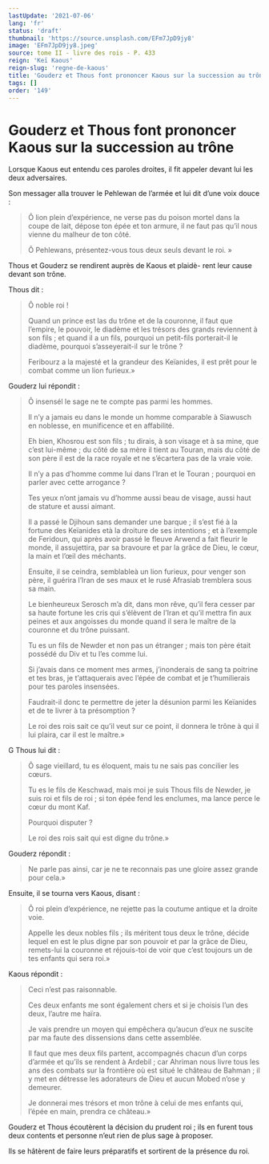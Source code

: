 ```yaml
---
lastUpdate: '2021-07-06'
lang: 'fr'
status: 'draft'
thumbnail: 'https://source.unsplash.com/EFm7JpD9jy8'
image: 'EFm7JpD9jy8.jpeg'
source: tome II - livre des rois - P. 433
reign: 'Keï Kaous'
reign-slug: 'regne-de-kaous'
title: 'Gouderz et Thous font prononcer Kaous sur la succession au trône | Le Livre des Rois | Shâhnâmeh'
tags: []
order: '149'
---
```


# Gouderz et Thous font prononcer Kaous sur la succession au trône

Lorsque Kaous eut entendu ces paroles droites, il fit appeler devant lui les deux adversaires.

Son messager alla trouver le Pehlewan de l’armée et lui dit d’une voix douce :

> Ô lion plein d’expérience, ne verse pas du poison mortel dans la coupe de lait, dépose ton épée et ton armure, il ne faut pas qu’il nous vienne du malheur de ton côté.
>
> Ô Pehlewans, présentez-vous tous deux seuls devant le roi. »

Thous et Gouderz se rendirent auprès de Kaous et plaidè-
rent leur cause devant son trône.

Thous dit :

> Ô noble roi !
>
> Quand un prince est las du trône et de la couronne, il faut que l’empire, le pouvoir, le diadème et les trésors des grands reviennent à son fils ; et quand il a un fils, pourquoi un petit-fils porterait-il le diadème, pourquoi s’asseyerait-il sur le trône ?
>
> Feribourz a la majesté et la grandeur des Keïanides, il est prêt pour le combat comme un lion furieux.»

Gouderz lui répondit :

> Ô insensél le sage ne te compte pas parmi les hommes.
>
> Il n’y a jamais eu dans le monde un homme comparable à Siawusch en noblesse, en munificence et en affabilité.
>
> Eh bien, Khosrou est son fils ; tu dirais, à son visage et à sa mine, que c’est lui-même ; du côté de sa mère il tient au Touran, mais du côté de son père il est de la race royale et ne s’écartera pas de la vraie voie.
>
> Il n’y a pas d’homme comme lui dans l’Iran et le Touran ; pourquoi en parler avec cette arrogance ?
>
> Tes yeux n’ont jamais vu d’homme aussi beau de visage, aussi haut de stature et aussi aimant.
>
> Il a passé le Djihoun sans demander une barque ; il s’est fié à la fortune des Keïanides età la droiture de ses intentions ; et à l’exemple de Feridoun, qui après avoir passé le fleuve Arwend a fait fleurir le monde, il assujettira, par sa bravoure et par la grâce de Dieu, le cœur, la main et l’œil des méchants.
>
> Ensuite, il se ceindra, semblableà un lion furieux, pour venger son père, il guérira l’Iran de ses maux et le rusé Afrasiab tremblera sous sa main.
>
> Le bienheureux Serosch m’a dit, dans mon rêve, qu’il fera cesser par sa haute fortune les cris qui s’élèvent de l’Iran et qu’il mettra fin aux peines et aux angoisses du monde quand il sera le maître de la couronne et du trône puissant.
>
> Tu es un fils de Newder et non pas un étranger ; mais ton père était possédé du Div et tu l’es comme lui.
>
> Si j’avais dans ce moment mes armes, j’inonderais de sang ta poitrine et tes bras, je t’attaquerais avec l’épée de combat et je t’humilierais pour tes paroles insensées.
>
> Faudrait-il donc te permettre de jeter la désunion parmi les Keïanides et de te livrer à ta présomption ?
>
> Le roi des rois sait ce qu’il veut sur ce point, il donnera le trône à qui il lui plaira, car il est le maître.»

G Thous lui dit :

> Ô sage vieillard, tu es éloquent, mais tu ne sais pas concilier les cœurs.
>
> Tu es le fils de Keschwad, mais moi je suis Thous fils de Newder, je suis roi et fils de roi ; si ton épée fend les enclumes, ma lance perce le cœur du mont Kaf.
>
> Pourquoi disputer ?
>
> Le roi des rois sait qui est digne du trône.»

Gouderz répondit :

> Ne parle pas ainsi, car je ne te reconnais pas une gloire assez grande pour cela.»

Ensuite, il se tourna vers Kaous, disant :

> Ô roi plein d’expérience, ne rejette pas la coutume antique et la droite voie.
>
> Appelle les deux nobles fils ; ils méritent tous deux le trône, décide lequel en est le plus digne par son pouvoir et par la grâce de Dieu, remets-lui la couronne et réjouis-toi de voir que c’est toujours un de tes enfants qui sera roi.»

Kaous répondit :

> Ceci n’est pas raisonnable.
>
> Ces deux enfants me sont également chers et si je choisis l’un des deux, l’autre me haïra.
>
> Je vais prendre un moyen qui empêchera qu’aucun d’eux ne suscite par ma faute des dissensions dans cette assemblée.
>
> Il faut que mes deux fils partent, accompagnés chacun d’un corps d’armée et qu’ils se rendent à Ardebil ; car Ahriman nous livre tous les ans des combats sur la frontière où est situé le château de Bahman ; il y met en détresse les adorateurs de Dieu et aucun Mobed n’ose y demeurer.
>
> Je donnerai mes trésors et mon trône à celui de mes enfants qui, l’épée en main, prendra ce château.»

Gouderz et Thous écoutèrent la décision du prudent roi ; ils en furent tous deux contents et personne n’eut rien de plus sage à proposer.

Ils se hâtèrent de faire leurs préparatifs et sortirent de la présence du roi.
